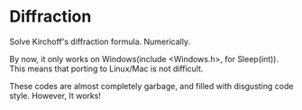 # Diffraction
Solve Kirchoff's diffraction formula. Numerically.

By now, it only works on Windows(include <Windows.h>, for Sleep(int)). This means that porting to Linux/Mac is not difficult.

These codes are almost completely garbage, and filled with disgusting code style. 
However,
It works!

